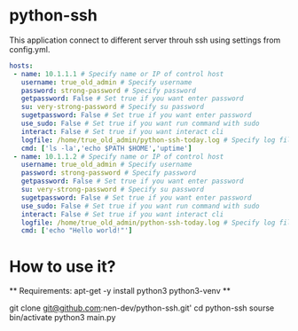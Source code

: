 # python-ssh
This application connect to different server throuh ssh using settings from config.yml.

```yml
hosts:
 - name: 10.1.1.1 # Specify name or IP of control host
   username: true_old_admin # Specify username 
   password: strong-password # Specify password
   getpassword: False # Set true if you want enter password
   su: very-strong-password # Specify su password
   sugetpassword: False # Set true if you want enter password
   use_sudo: False # Set true if you want run command with sudo
   interact: False # Set true if you want interact cli 
   logfile: /home/true_old_admin/python-ssh-today.log # Specify log file path
   cmd: ['ls -la','echo $PATH $HOME','uptime']
 - name: 10.1.1.2 # Specify name or IP of control host
   username: true_old_admin # Specify username 
   password: strong-password # Specify password
   getpassword: False # Set true if you want enter password
   su: very-strong-password # Specify su password
   sugetpassword: False # Set true if you want enter password
   use_sudo: False # Set true if you want run command with sudo
   interact: False # Set true if you want interact cli 
   logfile: /home/true_old_admin/python-ssh-today.log # Specify log file path
   cmd: ['echo "Hello world!"']
```
# How to use it?

** Requirements: apt-get -y install python3 python3-venv **

git clone git@github.com:nen-dev/python-ssh.git'
cd python-ssh
sourse bin/activate
python3 main.py
